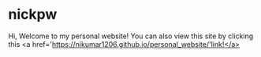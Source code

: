 # nickpw
Hi, Welcome to my personal website!
You can also view this site by clicking this <a href='https://nikumar1206.github.io/personal_website/'link!</a>
